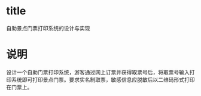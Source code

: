 

# title
自助景点门票打印系统的设计与实现
# 说明

设计一个自助门票打印系统，游客通过网上订票并获得取票号后，将取票号输入打印系统即可打印景点门票。要求实名制取票，敏感信息应脱敏后以二维码形式打印在门票上。